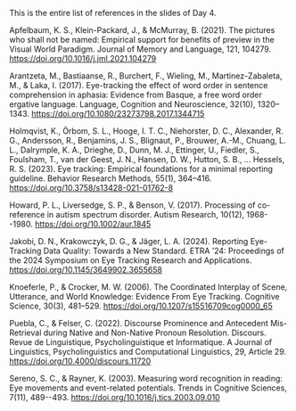 This is the entire list of references in the slides of Day 4.

Apfelbaum, K. S., Klein-Packard, J., & McMurray, B. (2021). The pictures who shall not be named: Empirical support for benefits of preview in the Visual World Paradigm. Journal of Memory and Language, 121, 104279. https://doi.org/10.1016/j.jml.2021.104279

Arantzeta, M., Bastiaanse, R., Burchert, F., Wieling, M., Martinez-Zabaleta, M., & Laka, I. (2017). Eye-tracking the effect of word order in sentence comprehension in aphasia: Evidence from Basque, a free word order ergative language. Language, Cognition and Neuroscience, 32(10), 1320–1343. https://doi.org/10.1080/23273798.2017.1344715

Holmqvist, K., Örbom, S. L., Hooge, I. T. C., Niehorster, D. C., Alexander, R. G., Andersson, R., Benjamins, J. S., Blignaut, P., Brouwer, A.-M., Chuang, L. L., Dalrymple, K. A., Drieghe, D., Dunn, M. J., Ettinger, U., Fiedler, S., Foulsham, T., van der Geest, J. N., Hansen, D. W., Hutton, S. B., … Hessels, R. S. (2023). Eye tracking: Empirical foundations for a minimal reporting guideline. Behavior Research Methods, 55(1), 364–416. https://doi.org/10.3758/s13428-021-01762-8

Howard, P. L., Liversedge, S. P., & Benson, V. (2017). Processing of co-reference in autism spectrum disorder. Autism Research, 10(12), 1968--1980. https://doi.org/10.1002/aur.1845

Jakobi, D. N., Krakowczyk, D. G., & Jäger, L. A. (2024). Reporting Eye-Tracking Data Quality: Towards a New Standard. ETRA ’24: Proceedings of the 2024 Symposium on Eye Tracking Research and Applications. https://doi.org/10.1145/3649902.3655658

Knoeferle, P., & Crocker, M. W. (2006). The Coordinated Interplay of Scene, Utterance, and World Knowledge: Evidence From Eye Tracking. Cognitive Science, 30(3), 481–529. https://doi.org/10.1207/s15516709cog0000_65

Puebla, C., & Felser, C. (2022). Discourse Prominence and Antecedent Mis-Retrieval during Native and Non-Native Pronoun Resolution. Discours. Revue de Linguistique, Psycholinguistique et Informatique. A Journal of Linguistics, Psycholinguistics and Computational Linguistics, 29, Article 29. https://doi.org/10.4000/discours.11720

Sereno, S. C., & Rayner, K. (2003). Measuring word recognition in reading: Eye movements and event-related potentials. Trends in Cognitive Sciences, 7(11), 489--493. https://doi.org/10.1016/j.tics.2003.09.010
